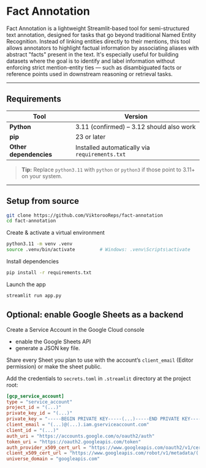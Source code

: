 # Fact Annotation

Fact Annotation is a lightweight Streamlit-based tool for semi-structured text annotation, designed for tasks that go beyond traditional Named Entity Recognition. Instead of linking entities directly to their mentions, this tool allows annotators to highlight factual information by associating aliases with abstract "facts" present in the text. It's especially useful for building datasets where the goal is to identify and label information without enforcing strict mention-entity ties — such as disambiguated facts or reference points used in downstream reasoning or retrieval tasks.

---

## Requirements

| Tool                   | Version                                        |
|------------------------|------------------------------------------------|
| **Python**             | 3.11 (confirmed) – 3.12 should also work       |
| **pip**                | 23 or later                                    |
| **Other dependencies** | Installed automatically via `requirements.txt` |

> **Tip:** Replace `python3.11` with `python` or `python3` if those point to 3.11+ on your system.

---

## Setup from source

```bash
git clone https://github.com/ViktorooReps/fact-annotation
cd fact-annotation
```


Create & activate a virtual environment
```bash
python3.11 -m venv .venv
source .venv/bin/activate         # Windows: .venv\Scripts\activate
```

Install dependencies
```bash
pip install -r requirements.txt
```

Launch the app
```bash
streamlit run app.py
```

## Optional: enable Google Sheets as a backend

Create a Service Account in the Google Cloud console
* enable the Google Sheets API
* generate a JSON key file.

Share every Sheet you plan to use with the account’s `client_email` (Editor permission) or make the sheet public.

Add the credentials to `secrets.toml` in `.streamlit` directory at the project root:

```toml
[gcp_service_account]
type = "service_account"
project_id = "(...)"
private_key_id = "(...)"
private_key = "-----BEGIN PRIVATE KEY-----(...)-----END PRIVATE KEY-----\n"
client_email = "(...)@(...).iam.gserviceaccount.com"
client_id = "(...)"
auth_uri = "https://accounts.google.com/o/oauth2/auth"
token_uri = "https://oauth2.googleapis.com/token"
auth_provider_x509_cert_url = "https://www.googleapis.com/oauth2/v1/certs"
client_x509_cert_url = "https://www.googleapis.com/robot/v1/metadata/(...)/(...)%40(...).iam.gserviceaccount.com"
universe_domain = "googleapis.com"
```
